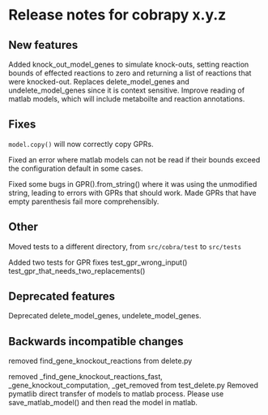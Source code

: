 # Release notes for cobrapy x.y.z

## New features

Added knock_out_model_genes to simulate knock-outs, setting
reaction bounds of effected reactions to zero and returning a list
of reactions that were knocked-out. Replaces delete_model_genes and undelete_model_genes
since it is context sensitive.
Improve reading of matlab models, which will include metaboilte
and reaction annotations.

## Fixes

`model.copy()` will now correctly copy GPRs.

Fixed an error where matlab models can not be read if their bounds exceed the configuration
default in some cases.

Fixed some bugs in GPR().from_string() where it was using the unmodified string, 
leading to errors with GPRs that should work. Made GPRs that have empty parenthesis 
fail more comprehensibly.

## Other

Moved tests to a different directory, from `src/cobra/test` 
to `src/tests`

Added two tests for GPR fixes
test_gpr_wrong_input()
test_gpr_that_needs_two_replacements()

## Deprecated features

Deprecated delete_model_genes, undelete_model_genes.

## Backwards incompatible changes

removed find_gene_knockout_reactions from delete.py

removed _find_gene_knockout_reactions_fast, 
_gene_knockout_computation, _get_removed 
from test_delete.py
Removed pymatlib direct transfer of models to matlab process. 
Please use save_matlab_model() and then read the model in matlab.


